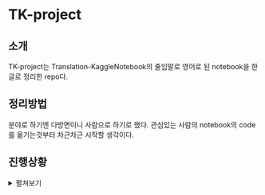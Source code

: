 # TK-project

## 소개 

TK-project는 Translation-KaggleNotebook의 줄임말로 영어로 된 notebook을 한글로 정리한 repo다. 

## 정리방법

분야로 하기엔 다방면이니 사람으로 하기로 했다. 관심있는 사람의 notebook의 code를 옮기는것부터 차근차근 시작할 생각이다. 

## 진행상황

<details><summary>펼쳐보기</summary>
<blockquote>
<!-- block content -->
<details><summary>Joshua Swords(Josh)</summary>
<blockquote>
<li><a href="https://www.kaggle.com/joshuaswords/tps-eda-model-march-2020">TPS EDA & Model [March 2020]</a></li>
<li><a href="https://www.kaggle.com/joshuaswords/data-visualization-clustering-mall-data">
Data Visualization & Clustering (Mall Data)</a></li>
<li><a href="https://www.kaggle.com/joshuaswords/awesome-hr-data-visualization-prediction">
HR Data visualization, analysis, and prediction</a></li>
</blockquote>
</details>
<!-- endblock -->
</blockquote>
</details>